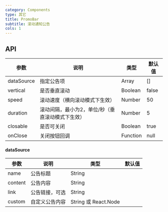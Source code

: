 ```yaml
---
category: Components
type: 其它
title: PromoBar
subtitle: 滚动通知公告
cols: 1
---
```


## API

| 参数        | 说明           | 类型               | 默认值       |
|-------------|----------------|--------------------|--------------|
| dataSource | 指定公告项 | Array | [] |
| vertical | 是否垂直滚动 | Boolean | false |
| speed | 滚动速度（横向滚动模式下生效） | Number | 50 |
| duration | 滚动间隔，最小为2，单位/秒（垂直滚动模式下生效） | Number | 5 |
| closable | 是否可关闭 | Boolean | true |
| onClose | 关闭按钮回调 | Function | null |

#### dataSource

| 参数      | 说明                                     | 类型 | 默认值 |
|-----------|-----------------------------------------|-----|--------|
| name | 公告标题 | String | |
| content | 公告内容 | String | |
| link | 公告链接，可选 | String | |
| custom | 自定义公告内容 | String 或 React.Node | |

